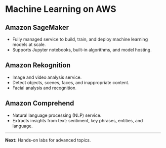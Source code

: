 # Machine Learning on AWS

## Amazon SageMaker
- Fully managed service to build, train, and deploy machine learning models at scale.
- Supports Jupyter notebooks, built-in algorithms, and model hosting.

## Amazon Rekognition
- Image and video analysis service.
- Detect objects, scenes, faces, and inappropriate content.
- Facial analysis and recognition.

## Amazon Comprehend
- Natural language processing (NLP) service.
- Extracts insights from text: sentiment, key phrases, entities, and language.

---

**Next:** Hands-on labs for advanced topics.